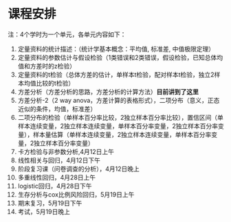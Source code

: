 # 课程安排

注：4个学时为一个单元，各单元内容如下：

1. 定量资料的统计描述：（统计学基本概念：平均值, 标准差, 中值极限定理）
2. 定量资料的参数估计与假设检验（1类错误和2类错误，假设检验，已知总体均值和方差时的z检验）
3. 定量资料的t检验（总体方差的估计，单样本t检验，配对样本t检验，独立2样本均值比较的t检验）
4. 方差分析（方差分析的思路，方差分析的计算方法）**目前讲到了这里**
5. 方差分析-2（2 way anova，方差计算的表格形式），二项分布（意义，正态近似的条件，均值，标准差）
6. 二项分布的检验（单样本百分率比较，2独立样本百分率比较），置信区间（单样本连续变量，2独立样本连续变量，单样本百分率变量，2独立样本百分率变量），样本量估算（单样本连续变量，2独立样本连续变量，单样本百分率变量，2独立样本百分率变量）
7. 卡方检验与非参数分析,4月12日上午
8. 线性相关与回归，4月12日下午
9. 阶段复习课（问卷调查的分析），4月12日晚上
10. 多重线性回归，4月28日上午
11. logistic回归，4月28日下午
12. 生存分析与cox比例风险回归，5月19日上午
13. 期末复习，5月19日下午
14. 考试，5月19日晚上